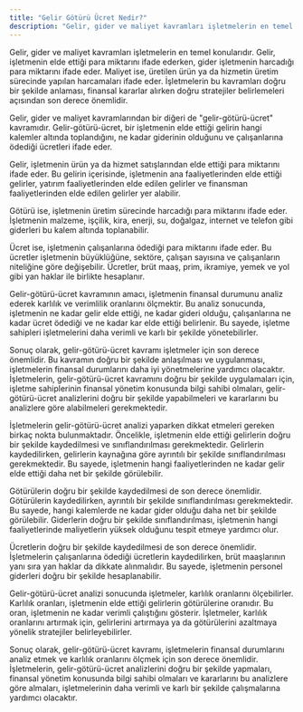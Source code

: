 ```yaml
---
title: "Gelir Götürü Ücret Nedir?"
description: "Gelir, gider ve maliyet kavramları işletmelerin en temel konularıdır. Gelir, işletmenin elde ettiği para miktarını ifade ederken, gider işletmenin harcadığı para miktarını ifade eder."
---
```


Gelir, gider ve maliyet kavramları işletmelerin en temel konularıdır. Gelir, işletmenin elde ettiği para miktarını ifade
ederken, gider işletmenin harcadığı para miktarını ifade eder. Maliyet ise, üretilen ürün ya da hizmetin üretim
sürecinde yapılan harcamaları ifade eder. İşletmelerin bu kavramları doğru bir şekilde anlaması, finansal kararlar
alırken doğru stratejiler belirlemeleri açısından son derece önemlidir.

Gelir, gider ve maliyet kavramlarından bir diğeri de "gelir-götürü-ücret" kavramıdır. Gelir-götürü-ücret, bir işletmenin
elde ettiği gelirin hangi kalemler altında toplandığını, ne kadar giderinin olduğunu ve çalışanlarına ödediği ücretleri
ifade eder.

Gelir, işletmenin ürün ya da hizmet satışlarından elde ettiği para miktarını ifade eder. Bu gelirin içerisinde,
işletmenin ana faaliyetlerinden elde ettiği gelirler, yatırım faaliyetlerinden elde edilen gelirler ve finansman
faaliyetlerinden elde edilen gelirler yer alabilir.

Götürü ise, işletmenin üretim sürecinde harcadığı para miktarını ifade eder. İşletmenin malzeme, işçilik, kira, enerji,
su, doğalgaz, internet ve telefon gibi giderleri bu kalem altında toplanabilir.

Ücret ise, işletmenin çalışanlarına ödediği para miktarını ifade eder. Bu ücretler işletmenin büyüklüğüne, sektöre,
çalışan sayısına ve çalışanların niteliğine göre değişebilir. Ücretler, brüt maaş, prim, ikramiye, yemek ve yol gibi yan
haklar ile birlikte hesaplanır.

Gelir-götürü-ücret kavramının amacı, işletmenin finansal durumunu analiz ederek karlılık ve verimlilik oranlarını
ölçmektir. Bu analiz sonucunda, işletmenin ne kadar gelir elde ettiği, ne kadar gideri olduğu, çalışanlarına ne kadar
ücret ödediği ve ne kadar kar elde ettiği belirlenir. Bu sayede, işletme sahipleri işletmelerini daha verimli ve karlı
bir şekilde yönetebilirler.

Sonuç olarak, gelir-götürü-ücret kavramı işletmeler için son derece önemlidir. Bu kavramın doğru bir şekilde anlaşılması
ve uygulanması, işletmelerin finansal durumlarını daha iyi yönetmelerine yardımcı olacaktır. İşletmelerin,
gelir-götürü-ücret kavramını doğru bir şekilde uygulamaları için, işletme sahiplerinin finansal yönetim konusunda bilgi
sahibi olmaları, gelir-götürü-ücret analizlerini doğru bir şekilde yapabilmeleri ve kararlarını bu analizlere göre
alabilmeleri gerekmektedir.

İşletmelerin gelir-götürü-ücret analizi yaparken dikkat etmeleri gereken birkaç nokta bulunmaktadır. Öncelikle,
işletmenin elde ettiği gelirlerin doğru bir şekilde kaydedilmesi ve sınıflandırılması gerekmektedir. Gelirlerin
kaydedilirken, gelirlerin kaynağına göre ayrıntılı bir şekilde sınıflandırılması gerekmektedir. Bu sayede, işletmenin
hangi faaliyetlerinden ne kadar gelir elde ettiği daha net bir şekilde görülebilir.

Götürülerin doğru bir şekilde kaydedilmesi de son derece önemlidir. Götürülerin kaydedilirken, ayrıntılı bir şekilde
sınıflandırılması gerekmektedir. Bu sayede, hangi kalemlerde ne kadar gider olduğu daha net bir şekilde görülebilir.
Giderlerin doğru bir şekilde sınıflandırılması, işletmenin hangi faaliyetlerinde maliyetlerin yüksek olduğunu tespit
etmeye yardımcı olur.

Ücretlerin doğru bir şekilde kaydedilmesi de son derece önemlidir. İşletmelerin çalışanlarına ödediği ücretlerin
kaydedilirken, brüt maaşlarının yanı sıra yan haklar da dikkate alınmalıdır. Bu sayede, işletmenin personel giderleri
doğru bir şekilde hesaplanabilir.

Gelir-götürü-ücret analizi sonucunda işletmeler, karlılık oranlarını ölçebilirler. Karlılık oranları, işletmenin elde
ettiği gelirlerin götürülerine oranıdır. Bu oran, işletmenin ne kadar verimli çalıştığını gösterir. İşletmeler, karlılık
oranlarını artırmak için, gelirlerini artırmaya ya da götürülerini azaltmaya yönelik stratejiler belirleyebilirler.

Sonuç olarak, gelir-götürü-ücret kavramı, işletmelerin finansal durumlarını analiz etmek ve karlılık oranlarını ölçmek
için son derece önemlidir. İşletmelerin, gelir-götürü-ücret analizlerini doğru bir şekilde yapmaları, finansal yönetim
konusunda bilgi sahibi olmaları ve kararlarını bu analizlere göre almaları, işletmelerinin daha verimli ve karlı bir
şekilde çalışmalarına yardımcı olacaktır.
